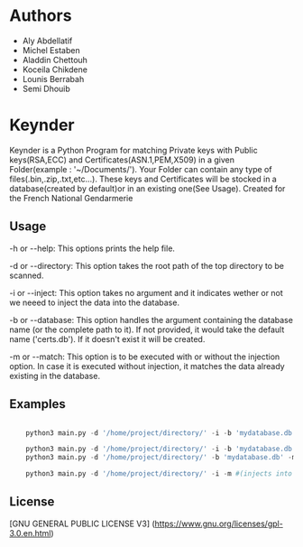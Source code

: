 # Authors

* Aly Abdellatif
* Michel Estaben
* Aladdin Chettouh
* Koceila Chikdene
* Lounis Berrabah
* Semi Dhouib


# Keynder

Keynder is a Python Program for matching Private keys with Public keys(RSA,ECC) and Certificates(ASN.1,PEM,X509) in a given Folder(example : '~/Documents/'). Your Folder can contain any type of files(.bin,.zip,.txt,etc...). These keys and Certificates will be stocked in a database(created by default)or in an existing one(See Usage). Created for the French National Gendarmerie



## Usage
-h or --help:
	This options prints the help file.

-d or --directory:
	This option takes the root path of the top directory to be scanned.
	
-i or --inject:
	This option takes no argument and it indicates wether or not we neeed to inject the data into the database.

-b or --database:
	This option handles the argument containing the database name (or the complete path to it). If not provided, it would take the default name ('certs.db'). If it doesn't exist it will be created.
	
-m or --match:
	This option is to be executed with or without the injection option. In case it is executed without injection, it matches the data already existing in the database.

## Examples

```python

	python3 main.py -d '/home/project/directory/' -i -b 'mydatabase.db' -m #(for the whole procedure, grabbing, injecting and matching);

	python3 main.py -d '/home/project/directory/' -i -b 'mydatabase.db' #(for grabbing and injecting without matching into exisiting database or database with custom name);
	python3 main.py -d '/home/project/directory/' -b 'mydatabase.db' -m #(matches data into the already existing database);

	python3 main.py -d '/home/project/directory/' -i -m #(injects into the defaults database 'certs.db' and matches data. If the database does not exist it will create it).

```
## License
[GNU GENERAL PUBLIC LICENSE V3] (https://www.gnu.org/licenses/gpl-3.0.en.html)
